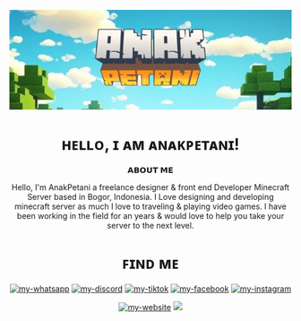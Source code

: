 
<p align="center"><img src="img/1000193087.jpg" alt="header"/></p>
<h1 align="center"> ʜᴇʟʟᴏ, ɪ ᴀᴍ ᴀɴᴀᴋᴘᴇᴛᴀɴɪ! </h1>

<P align="center"> 𝗔𝗕𝗢𝗨𝗧 𝗠𝗘 </P>
<p align="center">
Hello, I'm AnakPetani a freelance designer & front end Developer Minecraft Server based in Bogor, Indonesia. I Love designing and developing minecraft server as much I love to traveling & playing video games. I have been working in the field for an years & would love to help you take your server to the next level.
</p>

<h1 align="center"> ꜰɪɴᴅ ᴍᴇ </h1>
<p align="center">
  <a href="https://wa.me/+6285215864522"><img src="https://img.shields.io/badge/WhatsApp-green" alt="my-whatsapp"/></a>
  <a href="https://discordapp.com/users/363175391495716887"><img src="https://img.shields.io/badge/Discord-ba03fc" alt="my-discord"/></a>
  <a href="https://www.tiktok.com/@anakpetani00"><img src="https://img.shields.io/badge/TikTok-grey" alt="my-tiktok"/></a>
  <a href="https://web.facebook.com/profile.php?id=100083695556105"><img src="https://img.shields.io/badge/Facebook-blue" alt="my-facebook"/></a>
  <a href="https://www.instagram.com/toeep_"><img src="https://img.shields.io/badge/Instagram-fc03a1" alt="my-instagram"/></a>
</p>
<p align="center">
  <a href="https://learnbyinsight.com"><img src="https://img.shields.io/badge/Website-red" alt="my-website"/></a>
  <a href=""><img src="https://badges.pufler.dev/visits/anakpetani00/anakpetani00"/></a>
</p>
